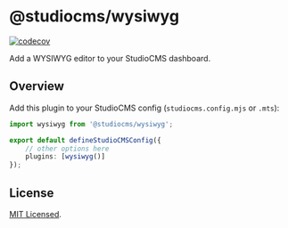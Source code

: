# @studiocms/wysiwyg

[![codecov](https://codecov.io/github/withstudiocms/studiocms/graph/badge.svg?token=RN8LT1O5E2&component=studiocms_wysiwyg)](https://codecov.io/github/withstudiocms/studiocms)

Add a WYSIWYG editor to your StudioCMS dashboard.

## Overview

Add this plugin to your StudioCMS config (`studiocms.config.mjs` or `.mts`):

```ts
import wysiwyg from '@studiocms/wysiwyg';

export default defineStudioCMSConfig({
    // other options here
    plugins: [wysiwyg()]
});
```

## License

[MIT Licensed](./LICENSE).